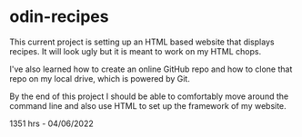 # odin-recipes
This current project is setting up an HTML based website that displays recipes. It will look ugly but it is meant to work on my HTML chops. 

I've also learned how to create an online GitHub repo and how to clone that repo on my local drive, which is powered by Git.

By the end of this project I should be able to comfortably move around the command line and also use HTML to set up the framework of my website. 

1351 hrs - 04/06/2022

